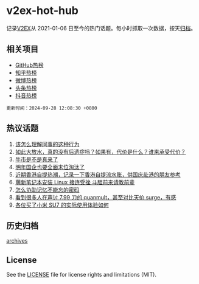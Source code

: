 # v2ex-hot-hub

 记录[V2EX](https://www.v2ex.com/)从 2021-01-06 日至今的热门话题。每小时抓取一次数据，按天[归档](archives)。
 
 ## 相关项目

- [GitHub热榜](https://github.com/it985/github-hot-hub)
- [知乎热榜](https://github.com/it985/zhihu-hot-hub)
- [微博热榜](https://github.com/it985/weibo-hot-hub)
- [头条热榜](https://github.com/it985/toutiao-hot-hub)
- [抖音热榜](https://github.com/it985/douyin-hot-hub)


 `更新时间：2024-09-28 12:08:30 +0800`

## 热议话题

1. [该怎么理解同事的这种行为](https://www.v2ex.com/t/1076298)
1. [如此大放水，真的没有后遗症吗？如果有，代价是什么？谁来承受代价？](https://www.v2ex.com/t/1076477)
1. [牛市是不是真来了](https://www.v2ex.com/t/1076269)
1. [明年国企也要全面末位淘汰了](https://www.v2ex.com/t/1076340)
1. [近期香港自提热潮，记录一下香港自提流水账，供国庆赴港的朋友参考](https://www.v2ex.com/t/1076321)
1. [萌新笔记本安装 Linux 接连受挫 斗胆前来请教前辈](https://www.v2ex.com/t/1076385)
1. [怎么协助记忆不能忘的密码](https://www.v2ex.com/t/1076341)
1. [看到很多人在声讨 7.99 刀的 quanmult，甚至对比天价 surge，有感](https://www.v2ex.com/t/1076467)
1. [各位买了小米 SU7 的实际使用体验如何](https://www.v2ex.com/t/1076267)

## 历史归档

[archives](archives)

## License

See the [LICENSE](LICENSE) file for license rights and limitations (MIT).
